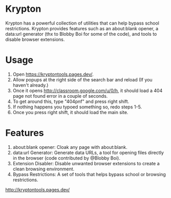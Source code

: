 # Krypton
Krypton has a powerful collection of utilities that can help bypass school restrictions. Krypton provides features such as an about:blank opener, a data:url generator (thx to Blobby Boi for some of the code), and tools to disable browser extensions.

# Usage
1. Open https://kryptontools.pages.dev/.
2. Allow popups at the right side of the search bar and reload (If you haven't already.)
4. Once it opens http://classroom.google.com/u/0/h, it should load a 404 page not found error in a couple of seconds.
5. To get around this, type "404pnf" and press right shift.
6. If nothing happens you typoed something so, redo steps 1-5.
7. Once you press right shift, it should load the main site.

# Features
1. about:blank opener: Cloak any page with about:blank.
2. data:url Generator: Generate data URLs, a tool for opening files directly in the browser (code contributed by @Blobby Boi).
3. Extension Disabler: Disable unwanted browser extensions to create a clean browsing environment.
4. Bypass Restrictions: A set of tools that helps bypass school or browsing restrictions.

http://kryptontools.pages.dev/
